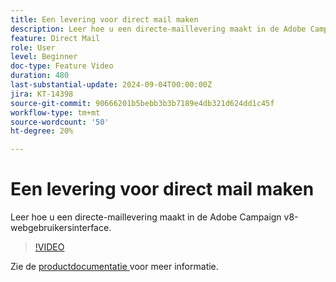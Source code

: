 ```yaml
---
title: Een levering voor direct mail maken
description: Leer hoe u een directe-maillevering maakt in de Adobe Campaign v8-webgebruikersinterface.
feature: Direct Mail
role: User
level: Beginner
doc-type: Feature Video
duration: 480
last-substantial-update: 2024-09-04T00:00:00Z
jira: KT-14398
source-git-commit: 90666201b5bebb3b3b7189e4db321d624dd1c45f
workflow-type: tm+mt
source-wordcount: '50'
ht-degree: 20%

---
```



# Een levering voor direct mail maken

Leer hoe u een directe-maillevering maakt in de Adobe Campaign v8-webgebruikersinterface.

>[!VIDEO](https://video.tv.adobe.com/v/3433316/?learn=on)

Zie de [ productdocumentatie ](https://experienceleague.adobe.com/en/docs/campaign-web/v8/msg/direct-mail/gs-direct-mail) voor meer informatie.
